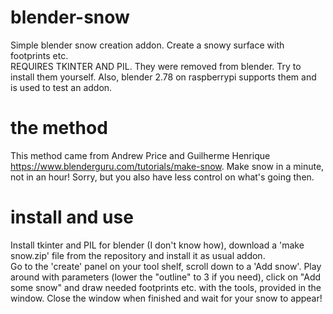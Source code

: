 # blender-snow
Simple blender snow creation addon. Create a snowy surface with footprints etc.<br>
REQUIRES TKINTER AND PIL. They were removed from blender. Try to install them yourself. Also, blender 2.78 on raspberrypi supports them and is used to test an addon.
# the method
This method came from Andrew Price and Guilherme Henrique https://www.blenderguru.com/tutorials/make-snow. Make snow in a minute, not in an hour! Sorry, but you also have less control on what's going then.
# install and use
Install tkinter and PIL for blender (I don't know how), download a 'make snow.zip' file from the repository and install it as usual addon.<br>
Go to the 'create' panel on your tool shelf, scroll down to a 'Add snow'. Play around with parameters (lower the "outline" to 3 if you need), click on "Add some snow" and draw needed footprints etc. with the tools, provided in the window. Close the window when finished and wait for your snow to appear!
